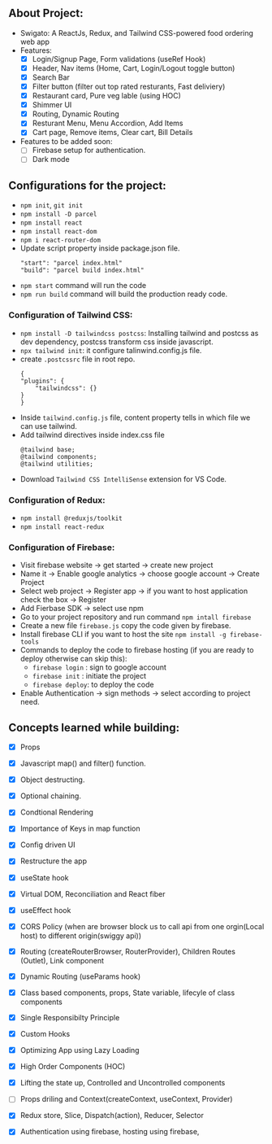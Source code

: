 ## About Project:
- Swigato: A ReactJs, Redux, and Tailwind CSS-powered food ordering web app
- Features:
    - [x] Login/Signup Page, Form validations (useRef Hook)
    - [x] Header, Nav items (Home, Cart, Login/Logout toggle button)
    - [x] Search Bar 
    - [x] Filter button (filter out top rated resturants, Fast deliviery)
    - [x] Restaurant card, Pure veg lable (using HOC)
    - [x] Shimmer UI 
    - [x] Routing, Dynamic Routing
    - [x] Resturant Menu, Menu Accordion, Add Items
    - [x] Cart page, Remove items, Clear cart, Bill Details

- Features to be added soon:
    - [ ] Firebase setup for authentication.
    - [ ] Dark mode

## Configurations for the project:
- `npm init`, `git init`
- `npm install -D parcel`
- `npm install react`
- `npm install react-dom`
- `npm i react-router-dom`
- Update script property inside package.json file.
    ```
    "start": "parcel index.html"
    "build": "parcel build index.html"
    ```
- `npm start` command will run the code
- `npm run build` command will build the production ready code. 

### Configuration of Tailwind CSS:
- `npm install -D tailwindcss postcss`: Installing tailwind and postcss as dev dependency, postcss transform css inside javascript.
- `npx tailwind init`: it configure talinwind.config.js file.
- create `.postcssrc` file in root repo. 
    ```
    {
    "plugins": {
        "tailwindcss": {}
    }
    }
    ```
- Inside `tailwind.config.js` file, content property tells in which file we can use tailwind.
- Add tailwind directives inside index.css file
    ```
    @tailwind base;
    @tailwind components;
    @tailwind utilities;
    ```
- Download `Tailwind CSS IntelliSense` extension for VS Code. 

### Configuration of Redux:
- `npm install @reduxjs/toolkit`
- `npm install react-redux`

### Configuration of Firebase:
- Visit firebase website -> get started -> create new project
- Name it -> Enable google analytics -> choose google account -> Create Project
- Select web project -> Register app -> if you want to host application check the box -> Register
- Add Fierbase SDK -> select use npm
- Go to your project repository and run command `npm intall firebase`
- Create a new file `firebase.js` copy the code given by firebase. 
- Install firebase CLI if you want to host the site `npm install -g firebase-tools`
- Commands to deploy the code to firebase hosting (if you are ready to deploy otherwise can skip this):
    - `firebase login` : sign to google account
    - `firebase init` : initiate the project
    - `firebase deploy`: to deploy the code
- Enable Authentication -> sign methods -> select according to project need. 

## Concepts learned while building: 
- [x] Props
- [x] Javascript map() and filter() function.
- [x] Object destructing. 
- [x] Optional chaining. 
- [x] Condtional Rendering
- [x] Importance of Keys in map function
- [x] Config driven UI 
- [x] Restructure the app 
- [x] useState hook 
- [x] Virtual DOM, Reconciliation and React fiber 
- [x] useEffect hook 
- [x] CORS Policy (when are browser block us to call api from one orgin(Local host) to different origin(swiggy api)) 
- [x] Routing (createRouterBrowser, RouterProvider), Children Routes (Outlet), Link component 
- [x] Dynamic Routing (useParams hook) 
- [x] Class based components, props, State variable, lifecyle of class components 
- [x] Single Responsibilty Principle 
- [x] Custom Hooks 
- [x] Optimizing App using Lazy Loading 
- [x] High Order Components (HOC) 
- [x] Lifting the state up, Controlled and Uncontrolled components 
- [ ] Props driling and Context(createContext, useContext, Provider) 
- [x] Redux store, Slice, Dispatch(action), Reducer, Selector 
- [x] Authentication using firebase, hosting using firebase, 


 
